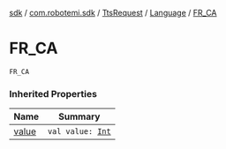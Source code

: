 [sdk](../../../index.md) / [com.robotemi.sdk](../../index.md) / [TtsRequest](../index.md) / [Language](index.md) / [FR_CA](./-f-r_-c-a.md)

# FR_CA

`FR_CA`

### Inherited Properties

| Name | Summary |
|---|---|
| [value](value.md) | `val value: `[`Int`](https://kotlinlang.org/api/latest/jvm/stdlib/kotlin/-int/index.html) |
